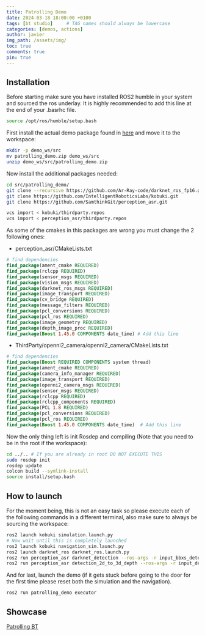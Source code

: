```yaml
---
title: Patrolling Demo
date: 2024-03-18 18:00:00 +0100
tags: [bt studio]     # TAG names should always be lowercase
categories: [demos, actions]
author: javier
img_path: /assets/img/
toc: true
comments: true
pin: true
---
```


## Installation

Before starting make sure you have installed ROS2 humble in your system and sourced the ros underlay. It is highly recommended to add this line at the end of your .basrhc file.

```bash
source /opt/ros/humble/setup.bash
```

First install the actual demo package found in [here](https://github.com/RoboticsLabURJC/2024-tfg-javier-izquierdo/demo/patrolling_demo.zip) and move it to the workspace:

```bash
mkdir -p demo_ws/src
mv patrolling_demo.zip demo_ws/src
unzip demo_ws/src/patrolling_demo.zip
```

Now install the additional packages needed:

```bash
cd src/patrolling_demo/
git clone --recursive https://github.com/Ar-Ray-code/darknet_ros_fp16.git
git clone https://github.com/IntelligentRoboticsLabs/kobuki.git
git clone https://github.com/SamthinkGit/perception_asr.git

vcs import < kobuki/thirdparty.repos
vcs import < perception_asr/thirdparty.repos
```

As some of the cmakes in this packages are wrong you must change the 2 following ones:

- perception_asr/CMakeLists.txt
```cmake
# find dependencies
find_package(ament_cmake REQUIRED)
find_package(rclcpp REQUIRED)
find_package(sensor_msgs REQUIRED)
find_package(vision_msgs REQUIRED)
find_package(darknet_ros_msgs REQUIRED)
find_package(image_transport REQUIRED)
find_package(cv_bridge REQUIRED)
find_package(message_filters REQUIRED)
find_package(pcl_conversions REQUIRED)
find_package(pcl_ros REQUIRED)
find_package(image_geometry REQUIRED)
find_package(depth_image_proc REQUIRED)
find_package(Boost 1.45.0 COMPONENTS date_time) # Add this line
``` 
- ThirdParty/openni2_camera/openni2_camera/CMakeLists.txt
```cmake
# find dependencies
find_package(Boost REQUIRED COMPONENTS system thread)
find_package(ament_cmake REQUIRED)
find_package(camera_info_manager REQUIRED)
find_package(image_transport REQUIRED)
find_package(openni2_camera_msgs REQUIRED)
find_package(sensor_msgs REQUIRED)
find_package(rclcpp REQUIRED)
find_package(rclcpp_components REQUIRED)
find_package(PCL 1.8 REQUIRED)
find_package(pcl_conversions REQUIRED)
find_package(pcl_ros REQUIRED)
find_package(Boost 1.45.0 COMPONENTS date_time)  # Add this line
``` 

Now the only thing left is init Rosdep and compiling (Note that you need to be in the root if the workspace):
```bash
cd ../.. # If you are already in root DO NOT EXECUTE THIS
sudo rosdep init
rosdep update
colcon build --symlink-install
source install/setup.bash
```

## How to launch

For the moment being, this is not an easy task so please execute each of the following commands in a different terminal, also make sure to always be sourcing the workspace:

```bash
ros2 launch kobuki simulation.launch.py
# Now wait until this is completely launched
ros2 launch kobuki navigation_sim.launch.py
ros2 launch darknet_ros darknet_ros.launch.py
ros2 run perception_asr darknet_detection --ros-args -r input_bbxs_detection:=/darknet_ros/bounding_boxes -r output_detection_2d:=/detection_2d_array
ros2 run perception_asr detection_2d_to_3d_depth --ros-args -r input_depth:=/camera/depth/image_raw -r camera_info:=/camera/depth/camera_info -r input_detection_2d:=/detection_2d_array
```

And for last, launch the demo (if it gets stuck before going to the door for the first time please reset both the simulation and the navigation).
```bash
ros2 run patrolling_demo executor
```


## Showcase

[Patrolling BT](recepcionist_demo/demo_video.mp4)
